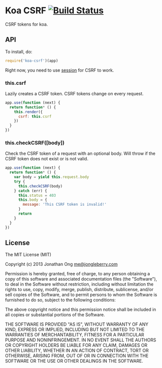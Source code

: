 # Koa CSRF [![Build Status](https://travis-ci.org/koajs/csrf.png)](https://travis-ci.org/koajs/csrf)

CSRF tokens for koa.

## API

To install, do:

```js
require('koa-csrf')(app)
```

Right now, you need to use [session](https://github.com/koajs/session) for CSRF to work.

### this.csrf

Lazily creates a CSRF token.
CSRF tokens change on every request.

```js
app.use(function (next) {
  return function* () {
    this.render({
      csrf: this.csrf
    })
  }
})
```

### this.checkCSRF([body])

Check the CSRF token of a request with an optional body.
Will throw if the CSRF token does not exist or is not valid.

```js
app.use(function (next) {
  return function* () {
    var body = yield this.request.body
    try {
      this.checkCSRF(body)
    } catch (err) {
      this.status = 403
      this.body = {
        message: 'This CSRF token is invalid!'
      }
      return
    }
  }
})
```

## License

The MIT License (MIT)

Copyright (c) 2013 Jonathan Ong me@jongleberry.com

Permission is hereby granted, free of charge, to any person obtaining a copy
of this software and associated documentation files (the "Software"), to deal
in the Software without restriction, including without limitation the rights
to use, copy, modify, merge, publish, distribute, sublicense, and/or sell
copies of the Software, and to permit persons to whom the Software is
furnished to do so, subject to the following conditions:

The above copyright notice and this permission notice shall be included in
all copies or substantial portions of the Software.

THE SOFTWARE IS PROVIDED "AS IS", WITHOUT WARRANTY OF ANY KIND, EXPRESS OR
IMPLIED, INCLUDING BUT NOT LIMITED TO THE WARRANTIES OF MERCHANTABILITY,
FITNESS FOR A PARTICULAR PURPOSE AND NONINFRINGEMENT. IN NO EVENT SHALL THE
AUTHORS OR COPYRIGHT HOLDERS BE LIABLE FOR ANY CLAIM, DAMAGES OR OTHER
LIABILITY, WHETHER IN AN ACTION OF CONTRACT, TORT OR OTHERWISE, ARISING FROM,
OUT OF OR IN CONNECTION WITH THE SOFTWARE OR THE USE OR OTHER DEALINGS IN
THE SOFTWARE.